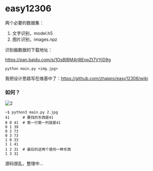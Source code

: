 ﻿# easy12306

两个必要的数据集：

1. 文字识别，model.h5
2. 图片识别，images.npz

识别器数据的下载地址：

https://pan.baidu.com/s/1OsBIBM4rl8EnpZt7VYiD9g

`python main.py <img.jpg>`

我把设计思路写在维基中了：https://github.com/zhaipro/easy12306/wiki

### 如何？

![2](https://user-images.githubusercontent.com/8620842/51320752-d6f2cc00-1a9b-11e9-9d2d-7d1e25ddadc5.jpg)

```
~$ python3 main.py 2.jpg
41      # 要找的东西是41
0 0 41  # 第一行第一列就是41
0 1 39
0 2 73
0 3 73
1 0 33
1 1 41
1 2 31  # 最后的这两个是同一种东西
1 3 31
```

源码很乱，整理中…
